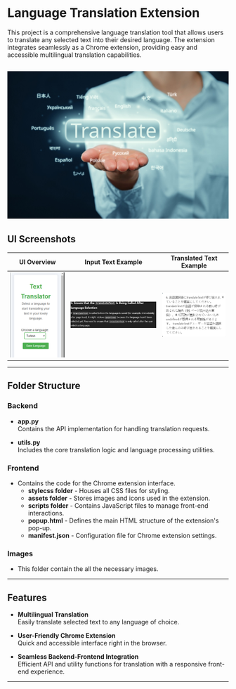 # Language Translation Extension

This project is a comprehensive language translation tool that allows users to translate any selected text into their desired language. The extension integrates seamlessly as a Chrome extension, providing easy and accessible multilingual translation capabilities.

![Extension Screenshot](images/trans.jpg)
---

## UI Screenshots

| UI Overview                     | Input Text Example           | Translated Text Example      |
|----------------------------------|------------------------------|------------------------------|
| ![UI Overview](images/extension_ui.PNG) | ![Input Text](images/input_text.PNG) | ![Translated Text](images/translated_text.PNG) |

---

## Folder Structure

### Backend
- **app.py**  
  Contains the API implementation for handling translation requests.
  
- **utils.py**  
  Includes the core translation logic and language processing utilities.

### Frontend
- Contains the code for the Chrome extension interface.
  - **stylecss folder** - Houses all CSS files for styling.
  - **assets folder** - Stores images and icons used in the extension.
  - **scripts folder** - Contains JavaScript files to manage front-end interactions.
  - **popup.html** - Defines the main HTML structure of the extension's pop-up.
  - **manifest.json** - Configuration file for Chrome extension settings.

### Images
- This folder contain the all the necessary images.

---

## Features

- **Multilingual Translation**  
  Easily translate selected text to any language of choice.

- **User-Friendly Chrome Extension**  
  Quick and accessible interface right in the browser.

- **Seamless Backend-Frontend Integration**  
  Efficient API and utility functions for translation with a responsive front-end experience.

---